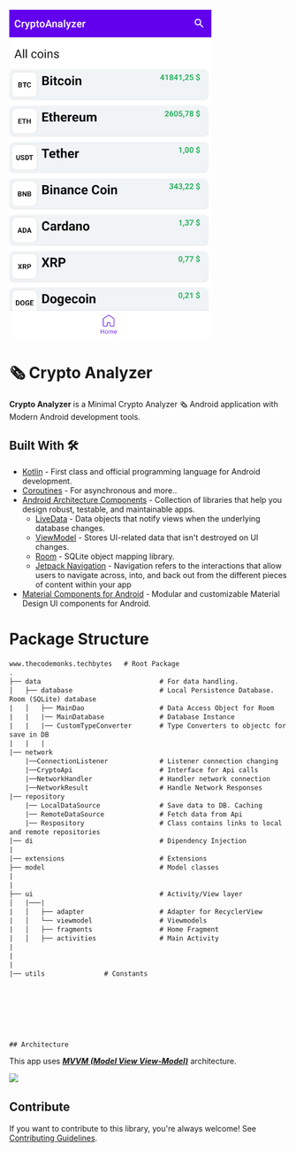 
![GitHub Cards Preview](https://github.com/BogdanTelepov/CryptoAnalyzer/blob/main/screenshots/main_screen.png?raw=true)

# 🗞 Crypto Analyzer
**Crypto Analyzer** is a Minimal Crypto Analyzer 🗞 Android application with Modern Android development tools.


## Built With 🛠
- [Kotlin](https://kotlinlang.org/) - First class and official programming language for Android development.
- [Coroutines](https://kotlinlang.org/docs/reference/coroutines-overview.html) - For asynchronous and more..
- [Android Architecture Components](https://developer.android.com/topic/libraries/architecture) - Collection of libraries that help you design robust, testable, and maintainable apps.
  - [LiveData](https://developer.android.com/topic/libraries/architecture/livedata) - Data objects that notify views when the underlying database changes.
  - [ViewModel](https://developer.android.com/topic/libraries/architecture/viewmodel) - Stores UI-related data that isn't destroyed on UI changes. 
  - [Room](https://developer.android.com/topic/libraries/architecture/room) - SQLite object mapping library.
  - [Jetpack Navigation](https://developer.android.com/guide/navigation) - Navigation refers to the interactions that allow users to navigate across, into, and back out from the different pieces of content within your app
- [Material Components for Android](https://github.com/material-components/material-components-android) - Modular and customizable Material Design UI components for Android.


# Package Structure
    
    www.thecodemonks.techbytes   # Root Package
    .
    ├── data                              # For data handling.
    │   ├── database                      # Local Persistence Database. Room (SQLite) database
    |   │   ├── MainDao                   # Data Access Object for Room   
    |   |   |── MainDatabase              # Database Instance
    |   |   |── CustomTypeConverter       # Type Converters to objectc for save in DB
    |   |   |
    |── network
        |──ConnectionListener             # Listener connection changing
        |──CryptoApi                      # Interface for Api calls
        |──NetworkHandler                 # Handler network connection
        |──NetworkResult                  # Handle Network Responses
    |── repository
        |── LocalDataSource               # Save data to DB. Caching
        |── RemoteDataSource              # Fetch data from Api
        |── Respository                   # Class contains links to local and remote repositories
    |── di                                # Dipendency Injection
    |
    |── extensions                        # Extensions
    ├── model                             # Model classes
    |
    |
    ├── ui                                # Activity/View layer
    │   |───|
    |   │   ├── adapter                   # Adapter for RecyclerView
    |   │   └── viewmodel                 # Viewmodels   
    |   │   ├── fragments                 # Home Fragment
    |   │   ├── activities                # Main Activity
    |   
    |
    |
    |── utils               # Constants




        
    
    
    ## Architecture
    
This app uses [***MVVM (Model View View-Model)***](https://developer.android.com/jetpack/docs/guide#recommended-app-arch) architecture.

![](https://github.com/TheCodeMonks/Notes-App/blob/master/screenshots/ANDROID%20ROOM%20DB%20DIAGRAM.jpg)


## Contribute
If you want to contribute to this library, you're always welcome!
See [Contributing Guidelines](https://github.com/TheCodeMonks/Notzz-App/blob/master/CONTRIBUTION.md). 

